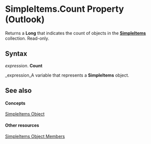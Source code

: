 
# SimpleItems.Count Property (Outlook)

Returns a  **Long** that indicates the count of objects in the **[SimpleItems](b929ae28-fe5f-607e-37b5-ed6a304d4896.md)** collection. Read-only.


## Syntax

 _expression_. **Count**

 _expression_A variable that represents a  **SimpleItems** object.


## See also


#### Concepts


 [SimpleItems Object](b929ae28-fe5f-607e-37b5-ed6a304d4896.md)
#### Other resources


 [SimpleItems Object Members](1e423ee9-10cd-e886-a311-792e22412391.md)

